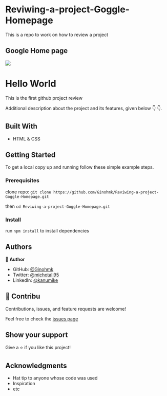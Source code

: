 # Reviwing-a-project-Goggle-Homepage

This is a repo to work on how to review a project

## Google Home page

![](https://img.shields.io/badge/Microverse-blueviolet)

# Hello World

This is the first github project review

Additional description about the project and its features, given below :point_down: :point_down:.

## Built With

- HTML & CSS

## Getting Started

To get a local copy up and running follow these simple example steps.

### Prerequisites

clone repo: `git clone https://github.com/Ginohmk/Reviwing-a-project-Goggle-Homepage.git`

then
`cd Reviwing-a-project-Goggle-Homepage.git`

### Install

run `npm install` to install dependencies

## Authors

👤 **Author**

- GitHub: [@Ginohmk](https://github.com/Ginohmk)
- Twitter: [@michotall95](https://www.twitter.com/michotall95)
- LinkedIn: [@kanumike](https://www.linkedin.com/in/kanu-mike-497119211/)

## 🤝 Contribu

Contributions, issues, and feature requests are welcome!

Feel free to check the [issues page](../../issues/)

## Show your support

Give a ⭐️ if you like this project!

## Acknowledgments

- Hat tip to anyone whose code was used
- Inspiration
- etc
